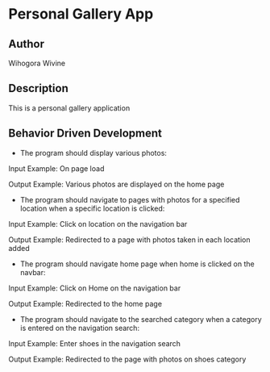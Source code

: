 # Personal Gallery App

## Author
Wihogora Wivine

## Description
This is a personal gallery application

## Behavior Driven Development
* The program should display various photos:

Input Example: On page load

Output Example: Various photos are displayed on the home page

* The program should navigate to pages with photos for a specified location when a specific location is clicked:

Input Example: Click on location on the navigation bar

Output Example: Redirected to a page with photos taken in each location added

* The program should navigate home page when home is clicked on the navbar:

Input Example: Click on Home on the navigation bar

Output Example: Redirected to the home page

* The program should navigate to the searched category when a category is entered on the navigation search:

Input Example: Enter shoes in the navigation search

Output Example: Redirected to the page with photos on shoes category